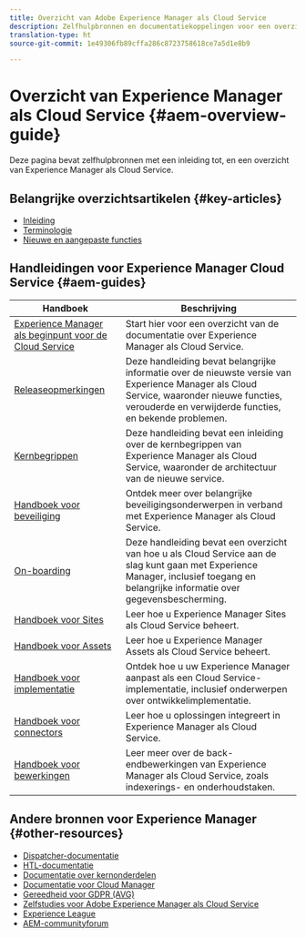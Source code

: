 ```yaml
---
title: Overzicht van Adobe Experience Manager als Cloud Service
description: Zelfhulpbronnen en documentatiekoppelingen voor een overzicht van Adobe Experience Manager als Cloud Service
translation-type: ht
source-git-commit: 1e49306fb89cffa286c8723758618ce7a5d1e8b9

---
```



# Overzicht van Experience Manager als Cloud Service {#aem-overview-guide}

Deze pagina bevat zelfhulpbronnen met een inleiding tot, en een overzicht van Experience Manager als Cloud Service.

## Belangrijke overzichtsartikelen {#key-articles}

* [Inleiding](introduction.md)
* [Terminologie](terminology.md)
* [Nieuwe en aangepaste functies](what-is-new-and-different.md)

## Handleidingen voor Experience Manager Cloud Service {#aem-guides}

| Handboek | Beschrijving |
|---|---|
| [Experience Manager als beginpunt voor de Cloud Service](/help/landing/home.md) | Start hier voor een overzicht van de documentatie over Experience Manager als Cloud Service. |
| [Releaseopmerkingen](/help/release-notes/home.md) | Deze handleiding bevat belangrijke informatie over de nieuwste versie van Experience Manager als Cloud Service, waaronder nieuwe functies, verouderde en verwijderde functies, en bekende problemen. |
| [Kernbegrippen](/help/core-concepts/home.md) | Deze handleiding bevat een inleiding over de kernbegrippen van Experience Manager als Cloud Service, waaronder de architectuur van de nieuwe service. |
| [Handboek voor beveiliging](/help/security/home.md) | Ontdek meer over belangrijke beveiligingsonderwerpen in verband met Experience Manager als Cloud Service. |
| [On-boarding](/help/onboarding/home.md) | Deze handleiding bevat een overzicht van hoe u als Cloud Service aan de slag kunt gaan met Experience Manager, inclusief toegang en belangrijke informatie over gegevensbescherming. |
| [Handboek voor Sites](/help/sites-cloud/home.md) | Leer hoe u Experience Manager Sites als Cloud Service beheert. |
| [Handboek voor Assets](/help/assets/home.md) | Leer hoe u Experience Manager Assets als Cloud Service beheert. |
| [Handboek voor implementatie](/help/implementing/home.md) | Ontdek hoe u uw Experience Manager aanpast als een Cloud Service-implementatie, inclusief onderwerpen over ontwikkelimplementatie. |
| [Handboek voor connectors](/help/connectors/home.md) | Leer hoe u oplossingen integreert in Experience Manager als Cloud Service. |
| [Handboek voor bewerkingen](/help/operations/home.md) | Leer meer over de back-endbewerkingen van Experience Manager als Cloud Service, zoals indexerings- en onderhoudstaken. |

## Andere bronnen voor Experience Manager {#other-resources}

* [Dispatcher-documentatie](/help/implementing/dispatcher/overview.md)
* [HTL-documentatie](https://docs.adobe.com/content/help/en/experience-manager-htl/using/overview.html)
* [Documentatie over kernonderdelen](https://docs.adobe.com/content/help/en/experience-manager-core-components/using/introduction.html)
* [Documentatie voor Cloud Manager](https://docs.adobe.com/content/help/en/experience-manager-cloud-manager/using/introduction-to-cloud-manager.html)
* [Gereedheid voor GDPR (AVG)](/help/onboarding/data-privacy-and-protection-readiness/aem-readiness.md)
* [Zelfstudies voor Adobe Experience Manager als Cloud Service](https://docs.adobe.com/content/help/en/experience-manager-learn/cloud-service/overview.html)
* [Experience League](https://guided.adobe.com/?promoid=K42KVXHD&amp;mv=other#solutions/experience-manager)
* [AEM-communityforum](https://forums.adobe.com/community/experience-cloud/marketing-cloud/experience-manager)